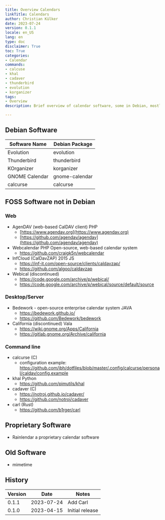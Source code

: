 ```yaml
---
title: Overview Calendars
linkTitle: Calendars
author: Christian Külker
date: 2023-07-24
version: 0.1.1
locale: en_US
lang: en
type: doc
disclaimer: True
toc: True
categories:
- Calendar
commands:
- calcuse
- khal
- cadaver
- thunderbird
- evolution
- korganizer
tags:
- Overview
description: Brief overview of calendar software, some in Debian, mostly FOSS.

---
```


## Debian Software

| Software Name   | Debian Package          |
|-----------------|-------------------------|
| Evolution       | evolution               |
| Thunderbird     | thunderbird             |
| KOrganizer      | korganizer              |
| GNOME Calendar  | gnome-calendar          |
| calcurse        | calcurse                |

## FOSS Software not in Debian

### Web

- AgenDAV (web-based CalDAV client) PHP
  - [https://www.agendav.org](https://www.agendav.org)
  - [https://github.com/agendav/agendav](https://github.com/agendav/agendav)
- Webcalendar PHP Open-source, web-based calendar system
  - <https://github.com/craigk5n/webcalendar>
- InfCloud (CalDavZAP) 2015  JS
  - <https://inf-it.com/open-source/clients/caldavzap/>
  - https://github.com/algoo/caldavzap
- Webical (discontinued)
  - https://code.google.com/archive/p/webical/
  - https://code.google.com/archive/p/webical/source/default/source

### Desktop/Server

- Bedework - open-source enterprise calendar system JAVA
  - https://bedework.github.io/
  - https://github.com/Bedework/bedework
- California (discontinued) Vala
  - https://wiki.gnome.org/Apps/California
  - https://gitlab.gnome.org/Archive/california

### Command line

- calcurse (C)
  - configuration example: https://github.com/jbh/dotfiles/blob/master/.config/calcurse/personal/caldav/config.example
- khal Python
  - https://github.com/pimutils/khal
- cadaver (C)
  - https://notroj.github.io/cadaver/
  - https://github.com/notroj/cadaver
- carl (Rust)
  -  https://github.com/b1rger/carl

## Proprietary Software

- Rainlendar a proprietary calendar software

## Old Software

- mimetime

## History

| Version | Date       | Notes                                                |
| ------- | ---------- | ---------------------------------------------------- |
| 0.1.1   | 2023-07-24 | Add Carl                                             |
| 0.1.0   | 2023-04-15 | Initial release                                      |


